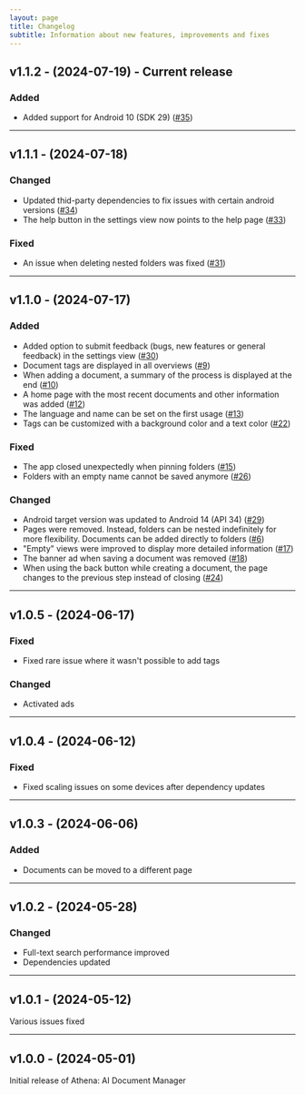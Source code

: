 ```yaml
---
layout: page
title: Changelog
subtitle: Information about new features, improvements and fixes
---
```


## v1.1.2 - (2024-07-19) - Current release
### Added
- Added support for Android 10 (SDK 29) ([#35](https://github.com/devsmn/Athena/issues/35))

___

## v1.1.1 - (2024-07-18) 
### Changed
- Updated thid-party dependencies to fix issues with certain android versions ([#34](https://github.com/devsmn/Athena/issues/34))
- The help button in the settings view now points to the help page ([#33](https://github.com/devsmn/Athena/issues/33))

### Fixed
- An issue when deleting nested folders was fixed ([#31](https://github.com/devsmn/Athena/issues/31))

___

## v1.1.0 - (2024-07-17) 
### Added
- Added option to submit feedback (bugs, new features or general feedback) in the settings view  ([#30](https://github.com/devsmn/Athena/issues/30))
- Document tags are displayed in all overviews ([#9](https://github.com/devsmn/Athena/issues/9))
- When adding a document, a summary of the process is displayed at the end ([#10](https://github.com/devsmn/Athena/issues/10))
- A home page with the most recent documents and other information was added ([#12](https://github.com/devsmn/Athena/issues/12))
- The language and name can be set on the first usage ([#13](https://github.com/devsmn/Athena/issues/13))
- Tags can be customized with a background color and a text color ([#22](https://github.com/devsmn/Athena/issues/22))

### Fixed
- The app closed unexpectedly when pinning folders ([#15](https://github.com/devsmn/Athena/issues/15))
- Folders with an empty name cannot be saved anymore ([#26](https://github.com/devsmn/Athena/issues/26))

### Changed
- Android target version was updated to Android 14 (API 34) ([#29](https://github.com/devsmn/Athena/issues/29))
- Pages were removed. Instead, folders can be nested indefinitely for more flexibility. Documents can be added directly to folders ([#6](https://github.com/devsmn/Athena/issues/6))
- "Empty" views were improved to display more detailed information ([#17](https://github.com/devsmn/Athena/issues/17))
- The banner ad when saving a document was removed ([#18](https://github.com/devsmn/Athena/issues/18))
- When using the back button while creating a document, the page changes to the previous step instead of closing ([#24](https://github.com/devsmn/Athena/issues/24))

___

## v1.0.5 - (2024-06-17) 
### Fixed
- Fixed rare issue where it wasn't possible to add tags

### Changed
- Activated ads

___

## v1.0.4 - (2024-06-12)
### Fixed
- Fixed scaling issues on some devices after dependency updates

___

## v1.0.3 - (2024-06-06)
### Added
- Documents can be moved to a different page

___

## v1.0.2 - (2024-05-28)
### Changed
- Full-text search performance improved
- Dependencies updated

___

## v1.0.1 - (2024-05-12)
Various issues fixed

___

## v1.0.0 - (2024-05-01)
Initial release of Athena: AI Document Manager
